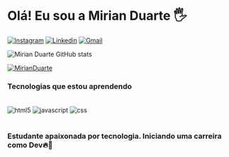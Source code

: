 # Olá! Eu sou a Mirian Duarte 🖐

[![Instagram](https://img.shields.io/badge/Instagram-E4405F?style=for-the-badge&logo=instagram&logoColor=white)](https://instagram.com/duxrte_/) [![Linkedin](https://img.shields.io/badge/LinkedIn-0077B5?style=for-the-badge&logo=linkedin&logoColor=white)](https://linkedin.com/in/mirianduarte/) [![Gmail](https://img.shields.io/badge/Gmail-D14836?style=for-the-badge&logo=gmail&logoColor=white)]() <br/>

![Mirian Duarte GitHub stats](https://github-readme-stats.vercel.app/api?username=MirianDuarte&show_icons=true&theme=dark) <br/>

[![MirianDuarte](https://github-readme-stats.vercel.app/api/top-langs/?username=MirianDuarte&layout=compact&theme=dark)](https://github.com/MirianDuarte) </br>

### Tecnologias que estou aprendendo
<div style="display: inline_block"><br/>
<img align="center" alt="html5" src="https://img.shields.io/badge/HTML5-E34F26?style=for-the-badge&logo=html5&logoColor=white"/>
<img align="center" alt="javascript" src="https://img.shields.io/badge/JavaScript-323330?style=for-the-badge&logo=javascript&logoColor=F7DF1E"/>
<img align="center" alt="css" src="https://img.shields.io/badge/CSS3-1572B6?style=for-the-badge&logo=css3&logoColor=white"/>
</div><br/>


### Estudante apaixonada por tecnologia. Iniciando uma carreira como Dev🔥👾 

